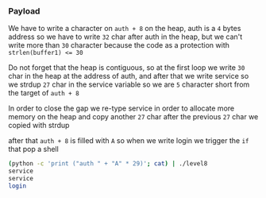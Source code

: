 ### Payload

We have to write a character on `auth + 8` on the heap, auth is a `4` bytes address so we have to write
`32` char after auth in the heap, but we can't write more than `30` character because the code as a protection with `strlen(buffer1) <= 30`

Do not forget that the heap is contiguous, so at the first loop we write `30` char in the heap at the address of auth, and after that we write service so we strdup `27` char in the service variable
so we are `5` character short from the target of `auth + 8`

In order to close the gap we re-type service in order to allocate more memory on the heap and copy another `27` char after the previous `27` char we copied with strdup

after that `auth + 8` is filled with `A` so when we write login we trigger the `if` that pop a shell

```bash
(python -c 'print ("auth " + "A" * 29)'; cat) | ./level8
service
service
login
```
